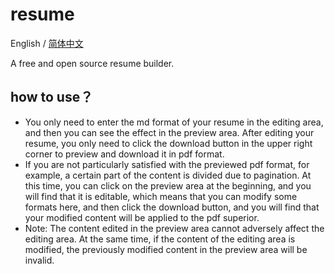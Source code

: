 # resume
English / [简体中文](./README.zh-CN.md)

A free and open source resume builder.
## how to use？
 - You only need to enter the md format of your resume in the editing area, and then you can see the effect in the preview area. After editing your resume, you only need to click the download button in the upper right corner to preview and download it in pdf format. 
 - If you are not particularly satisfied with the previewed pdf format, for example, a certain part of the content is divided due to pagination. At this time, you can click on the preview area at the beginning, and you will find that it is editable, which means that you can modify some formats here, and then click the download button, and you will find that your modified content will be applied to the pdf superior. 
 - Note: The content edited in the preview area cannot adversely affect the editing area. At the same time, if the content of the editing area is modified, the previously modified content in the preview area will be invalid.

